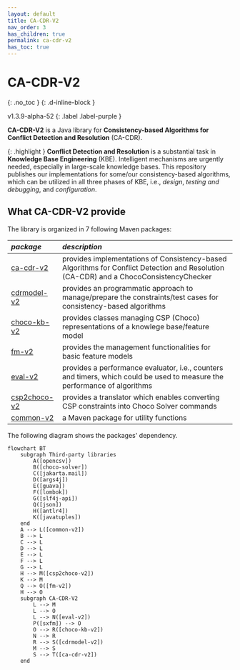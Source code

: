 ```yaml
---
layout: default
title: CA-CDR-V2
nav_order: 3
has_children: true
permalink: ca-cdr-v2
has_toc: true
---
```


# CA-CDR-V2
{: .no_toc }
{: .d-inline-block }

<span style = "text-transform: lowercase">v1.3.9-alpha-52</span>
{: .label .label-purple }

**CA-CDR-V2** is a Java library for **Consistency-based Algorithms for Conflict Detection and Resolution** (CA-CDR).

{: .highlight }
**Conflict Detection and Resolution** is a substantial task in **Knowledge Base Engineering** (KBE).
Intelligent mechanisms are urgently needed, especially in large-scale knowledge bases.
This repository publishes our implementations for some/our consistency-based algorithms,
which can be utilized in all three phases of KBE, i.e., _design_, _testing and debugging_,
and _configuration_.

## What CA-CDR-V2 provide

The library is organized in 7 following Maven packages:

| *package*                                       | *description*                            |
|:----------------------------------------------|:------------------------------------------|
| [ca-cdr-v2]     | provides implementations of Consistency-based Algorithms for Conflict Detection and Resolution (CA-CDR) and a ChocoConsistencyChecker |
| [cdrmodel-v2] | provides an programmatic approach to manage/prepare the constraints/test cases for consistency-based algorithms |
| [choco-kb-v2]    | provides classes managing CSP (Choco) representations of a knowlege base/feature model |
| [fm-v2]         | provides the management functionalities for basic feature models |
| [eval-v2]     | provides a performance evaluator, i.e., counters and timers, which could be used to measure the performance of algorithms |
| [csp2choco-v2] | provides a translator which enables converting CSP constraints into Choco Solver commands |
| [common-v2] | a Maven package for utility functions |

<!-- provides core functionalities related to knolwedge base testing and debugging tasks -->

The following diagram shows the packages' dependency.

```mermaid
flowchart BT
    subgraph Third-party libraries
        A([opencsv])
        B([choco-solver])
        C([jakarta.mail])
        D([args4j])
        E([guava])
        F([lombok])
        G([slf4j-api])
        Q([json])
        H([antlr4])
        K([javatuples])
    end
    A --> L([common-v2])
    B --> L
    C --> L
    D --> L
    E --> L
    F --> L
    G --> L
    H --> M([csp2choco-v2])
    K --> M
    Q --> O([fm-v2])
    H --> O
    subgraph CA-CDR-V2
        L --> M
        L --> O
        L --> N([eval-v2])
        P([sxfm]) --> O
        O --> R([choco-kb-v2])
        N --> R
        R --> S([cdrmodel-v2])
        M --> S
        S --> T([ca-cdr-v2])
    end
```

<!-- Links -->
[References]: /references
[ca-cdr-v2]: algorithms
[cdrmodel-v2]: cdrmodel
[choco-kb-v2]: kb
[fm-v2]: fm
[eval-v2]: eval
[csp2choco-v2]: csp2choco
[common-v2]: common-utils